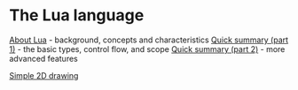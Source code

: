 
# The Lua language

[About Lua](about_lua.html) - background, concepts and characteristics
[Quick summary (part 1)](tutorial_lua.html) - the basic types, control flow, and scope
[Quick summary (part 2)](tutorial_lua_part2.html) - more advanced features

[Simple 2D drawing](tutorial_2D.html)